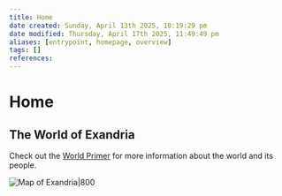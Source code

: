 ```yaml
---
title: Home
date created: Sunday, April 13th 2025, 10:19:29 pm
date modified: Thursday, April 17th 2025, 11:49:49 pm
aliases: [entrypoint, homepage, overview]
tags: []
references: 
---
```


# Home

## The World of Exandria

Check out the [World Primer](world/index.md) for more information about the world and its people.

![Map of Exandria|800](map-exandria-low-res.png)
